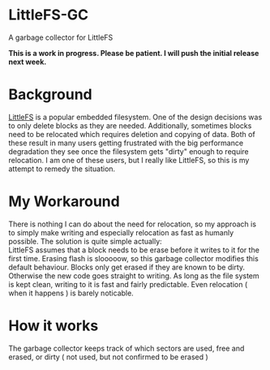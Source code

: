 # LittleFS-GC
A garbage collector for LittleFS

**This is a work in progress. Please be patient. I will push the initial release next week.**

# Background
[LittleFS](https://github.com/littlefs-project/littlefs) is a popular embedded filesystem. One of the design decisions was to only delete blocks as they are needed. Additionally, sometimes blocks need to be relocated which requires deletion and copying of data. Both of these result in many users getting frustrated with the big performance degradation they see once the filesystem gets "dirty" enough to require relocation. I am one of these users, but I really like LittleFS, so this is my attempt to remedy the situation.

# My Workaround
There is nothing I can do about the need for relocation, so my approach is to simply make writing and especially relocation as fast as humanly possible.
The solution is quite simple actually:  
LittleFS assumes that a block needs to be erase before it writes to it for the first time. Erasing flash is slooooow, so this garbage collector modifies this default behaviour. Blocks only get erased if they are known to be dirty. Otherwise the new code goes straight to writing. As long as the file system is kept clean, writing to it is fast and fairly predictable. Even relocation ( when it happens ) is barely noticable.

# How it works 
The garbage collector keeps track of which sectors are used, free and erased, or dirty ( not used, but not confirmed to be erased )
